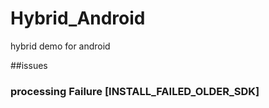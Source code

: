 # Hybrid_Android
hybrid demo  for android


##issues

### processing Failure [INSTALL_FAILED_OLDER_SDK]

